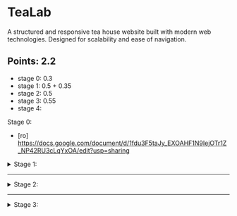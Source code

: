 # TeaLab
A structured and responsive tea house website built with modern web technologies. Designed for scalability and ease of navigation.

## Points: 2.2
- stage 0: 0.3
- stage 1: 0.5 + 0.35
- stage 2: 0.5
- stage 3: 0.55
- stage 4:

Stage 0:

- [ro] https://docs.google.com/document/d/1fdu3F5taJy_EXOAHF1N9IejOTr1Z_NP42RU3cLqYxOA/edit?usp=sharing

<details>
<summary> Stage 1:</summary>

- [x] Task 1: main folder + index.html

- [x] Task 2: title + meta
    - [x] charset
    - [x] author
    - [x] keywords
    - [x] description

- [x] Task 3:
    - [x] **resources** directory
    - [x] **images** directory
    - [x] favicon

- [x] Task 4: The division of the body into header, main, and footer

- [x] Task 5:
    - [x] Use at least one tag among:
        - [x] section
        - [x] article
        - [ ] aside
    - [x] There must be at least one case of nested section tags
    - [x] Place the heading with the appropriate level corresponding to the level of nesting

- [x] Task 6:
    - [x] navigation system in the header (nav)
    - [x] h1 for the site title in the header

- [x] Task 7: Within the sections, use at least 2 tags from the following grouping tags:
    - [x] p
    - [ ] ol
    - [ ] ul
    - [x] blockquote
    - [ ] dl

- [x] Task 8: Add an image with a description to the page using \<figure> and \<figcaption>
    - [x] Use different image sizes for mobile, tablet, and desktop screens

- [x] Task 9: The text should include all identified keywords

- [x] Task 10: In the text, meet 3 of the following requirements, as chosen:
    - [x] Mark keywords and phrases with the \<b> tag.
    - [ ] Mark idiomatic text (scientific terms, foreign language, technical or jargon terms, etc.) with the \<i> tag.
    - [x] Mark warning text with the \<strong> tag.
    - [x] Mark emphasized text with the \<em> tag.
    - [ ] Mark deleted text (corrected or no longer relevant) with the \<s> tag, and the inserted text with the \<ins>
      tag.
    - [ ] Mark an abbreviation with the \<abbr> tag and the title attribute specifying the expanded form.
    - [x] Mark a defined term with the \<dfn> tag.
    - [x] Mark a quote with the \<q> tag.
    - [ ] Mark the title of a work with the \<cite> tag.

- [x] Task 11: Create the following special links:
    - [x] An external link (it will be in the page content, not in the menu, it will refer to another site, and it will
      open in a new window).
    - [x] A link in the footer to the top of the page.
    - [x] At least two links that open in an iframe (it can be done as in the course example, links that open relevant
      YouTube videos in an iframe). Be careful, this refers to \<a> tags that open in the iframe when clicked, not the
      src of the iframe itself. The iframe will default to one of the resources specified in the links.
    - [x] A download link.

- [x] Task 12: multiple details and summary sections

- [x] Task 13: In the footer, add contact information using the \<address> tag:
  - [x] A fictional phone number
  - [x] A fictional address that, when clicked, opens a location on Google Maps
  - [x] A fictional email address
  - [x] A link that opens a communication (discord) for chat.

- [x] Task 14: In the footer, add copyright information using the \<small> tag, the specific copyright symbol with the
  necessary HTML code, and the creation date of the page, enclosed in the \<time> tag with the corresponding datetime
  attribute.

- [x] Task 15: The page must be syntactically valid. Therefore, check it with the HTML validator. The validator will be
  prepared in a tab during the presentation, and the page will be validated instantly.

---

**Bonuses**:
- [x] Use a formula written in MathML
- [x] Display a PDF on the page using the \<embed> or \<object> tag
- [x] Create an image map using the \<map> and \<area> tags
- [x] Add an iframe with the location marked on Google Maps for the faculty address (from a previous subpoint)

</details>

---

<details>
<summary>Stage 2:</summary>

- [x] (0.025) Chromatic scheme Task - https://coolors.co/palette/ccd5ae-e9edc9-fefae0-faedcd-d4a373
- [x] (0.15) Layout Task
  - [x] Zone1: Welcome + map
  - [x] Zone2: Short description
  - [x] Zone3: Tutorials
  - [x] Zone4: Calendar
  - [x] Zone5: Products
  - [x] Zone6: Services
  - [x] Zone7: Location
  - [x] Zone8: Menu (PDF) / table
- [x] (0.05) Basic Task Design:
  - [x] Using CSS variables, add padding to the left and right of the page. The padding should be identical on both sides. The padding will be smaller on medium screens and minimal on small screens.
  - [x] Use grid-gap to create spacing between the grid cells of the page. The spacing should decrease on medium and small screens.
  - [x] Visually isolate the areas of the page: header, footer, and grid areas using at least three of the following CSS effects: background color (chosen from the color scheme) for different areas, borders, rounded corners for the box, and box-shadow.
  - [x] Use padding to distance the text from the borders of the areas. The padding should be the same for all text areas. Use CSS variables if you cannot achieve this with simple selectors.
  - [x] Media elements (images, videos, etc.) that come with a preset width should be given a width in percentages, while also setting a maximum and minimum width for them to avoid undesirable visual effects. These values may differ depending on the screen size.
- [x] (0.025) Icons and external font
  - [x] External font using Google API
  - [x] Static icon
  - [x] Animated icon

- [ ] (0.05) Table
  - [x] Caption under the table using CSS
  - [x] Alternating border color (on columns)
  - [x] The thickness of the border separating the thead area from the tbody area, as well as the tbody area from the tfoot area, should be 2 or 3 times larger than the thickness of the regular row borders.
  - [x] When hovering over a row with the cursor, a box-shadow will gradually appear inside it, fully overlapping the row.
  - [ ] On small screens, the table will be placed inside a container with a horizontal scrollbar.

- [x] (0.05) Tab-stylization

- [x] (0.05) Link top

---

**Bonuses 2**
- [ ] (0.05)
- [ ] (0.05)

</details>

---

<details>
<summary>Stage 3:</summary>

- [ ] (0.25) Menu task
- [ ] (0.15) Print style

---

**Bonuses 3**
- [ ] (0.05) "hamburger" icon for menu using 3 divs/spans
- [ ] (0.05)
- [ ] (0.05)

</details>